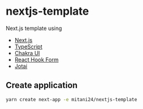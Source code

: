 # nextjs-template

Next.js template using

- [Next.js](https://nextjs.org/)
- [TypeScript](https://www.typescriptlang.org/)
- [Chakra UI](https://chakra-ui.com/)
- [React Hook Form](https://react-hook-form.com/jp/)
- [Jotai](https://jotai.pmnd.rs/)

## Create application

```sh
yarn create next-app -e mitani24/nextjs-template
```
